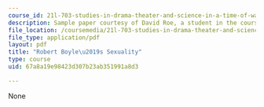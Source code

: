 ```yaml
---
course_id: 21l-703-studies-in-drama-theater-and-science-in-a-time-of-war-spring-2005
description: Sample paper courtesy of David Roe, a student in the course.
file_location: /coursemedia/21l-703-studies-in-drama-theater-and-science-in-a-time-of-war-spring-2005/67a8a19e98423d307b23ab351991a8d3_roe_anonymous2.pdf
file_type: application/pdf
layout: pdf
title: "Robert Boyle\u2019s Sexuality"
type: course
uid: 67a8a19e98423d307b23ab351991a8d3

---
```

None